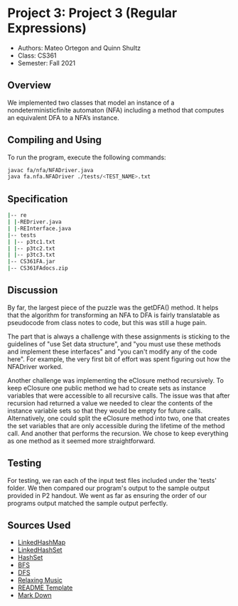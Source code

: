 # Project 3: Project 3 (Regular Expressions)

 * Authors: Mateo Ortegon and Quinn Shultz
 * Class: CS361
 * Semester: Fall 2021

## Overview

We implemented two classes that model an instance of a nondeterministicfinite 
automaton (NFA) including a method that computes an equivalent DFA to a NFA’s instance.

## Compiling and Using

To run the program, execute the following commands:
```bash
javac fa/nfa/NFADriver.java
java fa.nfa.NFADriver ./tests/<TEST_NAME>.txt
```

## Specification
```bash
|-- re
| |-REDriver.java
| |-REInterface.java
|-- tests
| |-- p3tc1.txt
| |-- p3tc2.txt
| |-- p3tc3.txt
|-- CS361FA.jar
|-- CS361FAdocs.zip
```
## Discussion
By far, the largest piece of the puzzle was the getDFA() method. It helps that the
algorithm for transforming an NFA to DFA is fairly translatable as pseudocode from 
class notes to code, but this was still a huge pain. 

The part that is always a challenge with these assignments is sticking to the 
guidelines of "use Set data structure", and "you must use these methods and 
implement these interfaces" and "you can't modify any of the code here". For 
example, the very first bit of effort was spent figuring out how the NFADriver 
worked.

Another challenge was implementing the eClosure method recursively. To keep eClosure
one public method we had to create sets as instance variables that were accessible 
to all recursive calls. The issue was that after recursion had returned a value we
needed to clear the contents of the instance variable sets so that they would be 
empty for future calls. Alternatively, one could split the eClosure method into two,
one that creates the set variables that are only accessible during the lifetime of the
method call. And another that performs the recursion. We chose to keep everything as 
one method as it seemed more straightforward.

## Testing
For testing, we ran each of the input test files included under the 'tests' 
folder. We then compared our program's output to the sample output provided
in P2 handout. We went as far as ensuring the order of our programs output
matched the sample output perfectly.

## Sources Used
* [LinkedHashMap](https://docs.oracle.com/javase/8/docs/api/java/util/HashMap.html)
* [LinkedHashSet](https://docs.oracle.com/javase/7/docs/api/java/util/LinkedHashSet.html)
* [HashSet](https://docs.oracle.com/javase/7/docs/api/java/util/HashSet.html)
* [BFS](https://www.geeksforgeeks.org/breadth-first-search-or-bfs-for-a-graph/)
* [DFS](https://www.geeksforgeeks.org/depth-first-search-or-dfs-for-a-graph/)
* [Relaxing Music](https://www.youtube.com/watch?v=5qap5aO4i9A)
* [README Template](https://raw.githubusercontent.com/BoiseState/CS121-resources/master/projects/README_TEMPLATE.md)
* [Mark Down](https://github.com/adam-p/markdown-here/wiki/Markdown-Cheatsheet#links)

